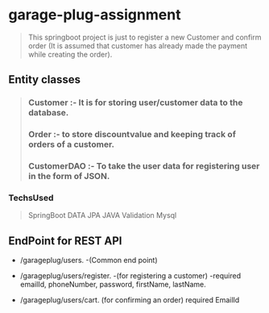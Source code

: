 # garage-plug-assignment
> This springboot project is just to register a new Customer and confirm order (It is
assumed that customer has already made the payment while creating the order).

## Entity classes
> ### Customer :- It is for storing user/customer data to the database.
> ### Order :- to store discountvalue and keeping track of orders of a customer.
> ### CustomerDAO :- To take the user data for registering user in the form of JSON.

### TechsUsed
> SpringBoot
> DATA JPA
> JAVA
> Validation
> Mysql

## EndPoint for REST API
- /garageplug/users. 
   -(Common end point)
- /garageplug/users/register. 
   -(for registering a customer)
   -required emailId, phoneNumber, password, firstName, lastName.

- /garageplug/users/cart.
  (for confirming an order)
   required EmailId
